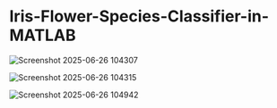 # Iris-Flower-Species-Classifier-in-MATLAB


![Screenshot 2025-06-26 104307](https://github.com/user-attachments/assets/22336c79-e008-41db-8057-c3a35f64ec0c)

![Screenshot 2025-06-26 104315](https://github.com/user-attachments/assets/3c4b45cb-a554-49b8-a4d7-4730d307017b)

![Screenshot 2025-06-26 104942](https://github.com/user-attachments/assets/4da31a73-510e-4e18-b295-b1bb9cea8f79)
